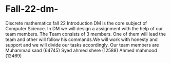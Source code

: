 # Fall-22-dm-
Discrete mathematics fall 22 
Introduction
DM is the core subject of Computer Science. In DM we will design a assignment with the help of our team members.  The Team consists  of 3 members. One of them will lead the team and other will follow his commands.We will work with honesty and support and we will divide our tasks accordingly.
Our team members are 
Muhammad saad (64745)
Syed ahmed shere (12588)
Ahmed mahmood (12469)
